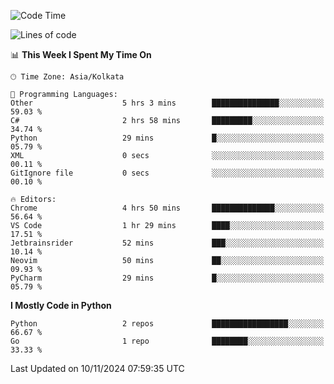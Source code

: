 <!--START_SECTION:waka-->
![Code Time](http://img.shields.io/badge/Code%20Time-382%20hrs%2031%20mins-blue)

![Lines of code](https://img.shields.io/badge/From%20Hello%20World%20I%27ve%20Written-387%20lines%20of%20code-blue)

📊 **This Week I Spent My Time On** 

```text
🕑︎ Time Zone: Asia/Kolkata

💬 Programming Languages: 
Other                    5 hrs 3 mins        ███████████████░░░░░░░░░░   59.03 % 
C#                       2 hrs 58 mins       █████████░░░░░░░░░░░░░░░░   34.74 % 
Python                   29 mins             █░░░░░░░░░░░░░░░░░░░░░░░░   05.79 % 
XML                      0 secs              ░░░░░░░░░░░░░░░░░░░░░░░░░   00.11 % 
GitIgnore file           0 secs              ░░░░░░░░░░░░░░░░░░░░░░░░░   00.10 % 

🔥 Editors: 
Chrome                   4 hrs 50 mins       ██████████████░░░░░░░░░░░   56.64 % 
VS Code                  1 hr 29 mins        ████░░░░░░░░░░░░░░░░░░░░░   17.51 % 
Jetbrainsrider           52 mins             ███░░░░░░░░░░░░░░░░░░░░░░   10.14 % 
Neovim                   50 mins             ██░░░░░░░░░░░░░░░░░░░░░░░   09.93 % 
PyCharm                  29 mins             █░░░░░░░░░░░░░░░░░░░░░░░░   05.79 % 
```

**I Mostly Code in Python** 

```text
Python                   2 repos             █████████████████░░░░░░░░   66.67 % 
Go                       1 repo              ████████░░░░░░░░░░░░░░░░░   33.33 % 
```




 Last Updated on 10/11/2024 07:59:35 UTC
<!--END_SECTION:waka-->
